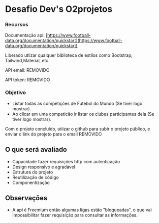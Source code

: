 # Desafio Dev's O2projetos

### Recursos

Documentação api: [https://www.football-data.org/documentation/quickstart](https://www.football-data.org/documentation/quickstart)

Liberado utlizar qualquer biblioteca de estilos como Bootstrap, Tailwind,Material, etc.

API email: REMOVIDO

API token: REMOVIDO

### Objetivo

- Listar todas as competições de Futebol do Mundo (Se tiver logo mostrar).
- Ao clicar em uma competicão ir listar os clubes participantes dela (Se tiver logo mostrar).

Com o projeto concluído, utiizar o github para subir o projeto público, e enviar o link do projeto para o email REMOVIDO

## O que será avaliado

- Capacidade fazer requisições http com autenticação
- Design responsivo e agradável
- Estrutura do projeto
- Reutilização de código
- Componentização

## Observações

- A api é Freemium então algumas ligas estão "bloqueadas", o que vai impossibilitar fazer requisição para consultar as informações.